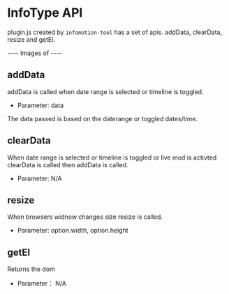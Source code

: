 InfoType API
===================

plugin.js created by `infomotion-tool` has a set of apis.
addData, clearData, resize and getEl.

---- Images of  ----

addData
-------

addData is called when date range is selected or timeline is toggled.

* Parameter: data 

The data passed is based on the daterange or toggled dates/time. 

clearData 
--------- 

When date range is selected or timeline is toggled or live mod is activted clearData is called 
then addData is called. 


* Parameter: N/A

resize
------

When browsers widnow changes size resize is called.

* Parameter: option.width, option.height

getEl
-----

Returns the dom

* Parameter： N/A